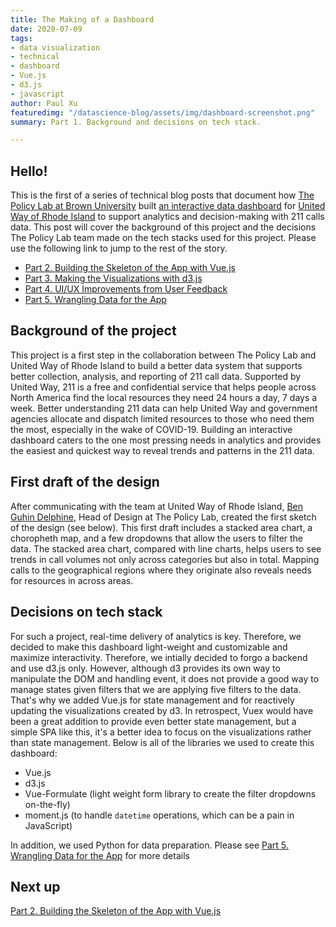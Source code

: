 ```yaml
---
title: The Making of a Dashboard
date: 2020-07-09
tags:
- data visualization
- technical
- dashboard
- Vue.js
- d3.js
- javascript
author: Paul Xu
featuredimg: "/datascience-blog/assets/img/dashboard-screenshot.png"
summary: Part 1. Background and decisions on tech stack.

---
```

## Hello!

This is the first of a series of technical blog posts that document how [The Policy Lab at Brown University](https://thepolicylab.brown.edu) built [an interactive data dashboard](https://thepolicylab.github.io/UW-211) for [United Way of Rhode Island](https://www.uwri.org/) to support analytics and decision-making with 211 calls data. This post will cover the background of this project and the decisions The Policy Lab team made on the tech stacks used for this project. Please use the following link to jump to the rest of the story.

* [Part 2. Building the Skeleton of the App with Vue.js](#)
* [Part 3. Making the Visualizations with d3.js](#)
* [Part 4. UI/UX Improvements from User Feedback](#)
* [Part 5. Wrangling Data for the App](#)

## Background of the project

This project is a first step in the collaboration between The Policy Lab and United Way of Rhode Island to build a better data system that supports better collection, analysis, and reporting of 211 call data. Supported by United Way, 211 is a free and confidential service that helps people across North America find the local resources they need 24 hours a day, 7 days a week. Better understanding 211 data can help United Way and government agencies allocate and dispatch limited resources to those who need them the most, especially in the wake of COVID-19. Building an interactive dashboard caters to the one most pressing needs in analytics and provides the easiest and quickest way to reveal trends and patterns in the 211 data.

## First draft of the design

After communicating with the team at United Way of Rhode Island, [Ben Guhin Delphine](https://thepolicylab.brown.edu/team/ben-guhin-delphine/),
Head of Design at The Policy Lab, created the first sketch of the design (see below). This first draft includes a stacked area chart, a choropheth map, and a few dropdowns that allow the users to filter the data. The stacked area chart, compared with line charts, helps users to see trends in call volumes not only across categories but also in total. Mapping calls to the geographical regions where they originate also reveals needs for resources in across areas.

## Decisions on tech stack

For such a project, real-time delivery of analytics is key. Therefore, we decided to make this dashboard light-weight and customizable and maximize interactivity. Therefore, we intially decided to forgo a backend and use d3.js only. However, although d3 provides its own way to manipulate the DOM and handling event, it does not provide a good way to manage states given filters that we are applying five filters to the data. That's why we added Vue.js for state management and for reactively updating the visualizations created by d3. In retrospect, Vuex would have been a great addition to provide even better state management, but a simple SPA like this, it's a better idea to focus on the visualizations rather than state management. Below is all of the libraries we used to create this dashboard:

* Vue.js
* d3.js
* Vue-Formulate (light weight form library to create the filter dropdowns on-the-fly)
* moment.js (to handle `datetime` operations, which can be a pain in JavaScript)

In addition, we used Python for data preparation. Please see [Part 5. Wrangling Data for the App](#) for more details

## Next up

[Part 2. Building the Skeleton of the App with Vue.js](#)